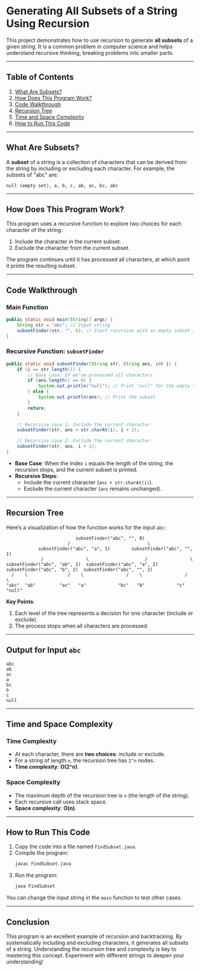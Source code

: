 

# Generating All Subsets of a String Using Recursion

This project demonstrates how to use recursion to generate **all subsets** of a given string. It is a common problem in computer science and helps understand recursive thinking, breaking problems into smaller parts.

---

## Table of Contents

1. [What Are Subsets?](#what-are-subsets)
2. [How Does This Program Work?](#how-does-this-program-work)
3. [Code Walkthrough](#code-walkthrough)
4. [Recursion Tree](#recursion-tree)
5. [Time and Space Complexity](#time-and-space-complexity)
6. [How to Run This Code](#how-to-run-this-code)

---

## What Are Subsets?

A **subset** of a string is a collection of characters that can be derived from the string by including or excluding each character. For example, the subsets of "abc" are:

```
null (empty set), a, b, c, ab, ac, bc, abc
```

---

## How Does This Program Work?

This program uses a recursive function to explore two choices for each character of the string:

1. Include the character in the current subset.
2. Exclude the character from the current subset.

The program continues until it has processed all characters, at which point it prints the resulting subset.

---

## Code Walkthrough

### Main Function

```java
public static void main(String[] args) {
    String str = "abc"; // Input string
    subsetFinder(str, "", 0); // Start recursion with an empty subset and index 0
}
```

### Recursive Function: `subsetFinder`

```java
public static void subsetFinder(String str, String ans, int i) {
    if (i == str.length()) { 
        // Base case: If we've processed all characters
        if (ans.length() == 0) {
            System.out.println("null"); // Print "null" for the empty subset
        } else {
            System.out.println(ans); // Print the subset
        }
        return; 
    }

    // Recursive case 1: Include the current character
    subsetFinder(str, ans + str.charAt(i), i + 1);

    // Recursive case 2: Exclude the current character
    subsetFinder(str, ans, i + 1);
}
```

- **Base Case**: When the index `i` equals the length of the string, the recursion stops, and the current subset is printed.
- **Recursive Steps**:
  - Include the current character (`ans + str.charAt(i)`).
  - Exclude the current character (`ans` remains unchanged).

---

## Recursion Tree

Here’s a visualization of how the function works for the input `abc`:

```
                          subsetFinder("abc", "", 0)
                       /                             \
            subsetFinder("abc", "a", 1)        subsetFinder("abc", "", 1)
             /                \                     /                \
subsetFinder("abc", "ab", 2)  subsetFinder("abc", "a", 2)  subsetFinder("abc", "b", 2)  subsetFinder("abc", "", 2)
  /    \               /    \                /    \                /    \
"abc"  "ab"         "ac"   "a"            "bc"   "b"            "c"    "null"
```

**Key Points**:
1. Each level of the tree represents a decision for one character (include or exclude).
2. The process stops when all characters are processed.

---

## Output for Input `abc`

```
abc
ab
ac
a
bc
b
c
null
```

---

## Time and Space Complexity

### Time Complexity

- At each character, there are **two choices**: include or exclude.
- For a string of length `n`, the recursion tree has `2^n` nodes.
- **Time complexity**: **O(2^n)**.

### Space Complexity

- The maximum depth of the recursion tree is `n` (the length of the string).
- Each recursive call uses stack space.
- **Space complexity**: **O(n)**.

---

## How to Run This Code

1. Copy the code into a file named `FindSubset.java`.
2. Compile the program:
   ```bash
   javac FindSubset.java
   ```
3. Run the program:
   ```bash
   java FindSubset
   ```

You can change the input string in the `main` function to test other cases.

---

## Conclusion

This program is an excellent example of recursion and backtracking. By systematically including and excluding characters, it generates all subsets of a string. Understanding the recursion tree and complexity is key to mastering this concept. Experiment with different strings to deepen your understanding!

